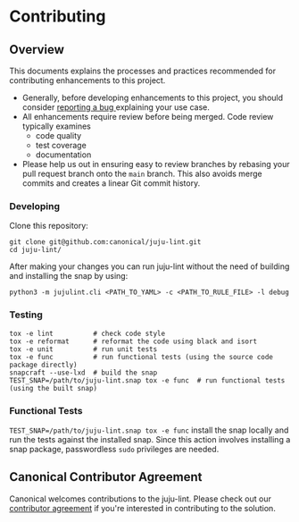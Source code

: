 # Contributing

## Overview

This documents explains the processes and practices recommended for contributing enhancements to
this project.

- Generally, before developing enhancements to this project, you should consider [reporting a bug
  ](https://github.com/canonical/juju-lint/issues/) explaining your use case.
- All enhancements require review before being merged. Code review typically examines
  - code quality
  - test coverage
  - documentation
- Please help us out in ensuring easy to review branches by rebasing your pull request branch onto
  the `main` branch. This also avoids merge commits and creates a linear Git commit history.

### Developing

Clone this repository:
```shell
git clone git@github.com:canonical/juju-lint.git
cd juju-lint/
```

After making your changes you can run juju-lint without the need of building and installing the snap by using:

```shell
python3 -m jujulint.cli <PATH_TO_YAML> -c <PATH_TO_RULE_FILE> -l debug
```


### Testing

```shell
tox -e lint          # check code style
tox -e reformat      # reformat the code using black and isort
tox -e unit          # run unit tests
tox -e func          # run functional tests (using the source code package directly)
snapcraft --use-lxd  # build the snap
TEST_SNAP=/path/to/juju-lint.snap tox -e func  # run functional tests (using the built snap)
```

### Functional Tests

`TEST_SNAP=/path/to/juju-lint.snap tox -e func` install the snap locally and run the tests against the installed snap.
Since this action involves installing a snap package, passwordless `sudo` privileges are needed.

## Canonical Contributor Agreement

Canonical welcomes contributions to the juju-lint. Please check out our [contributor agreement](https://ubuntu.com/legal/contributors) if you're interested in contributing to the solution.
